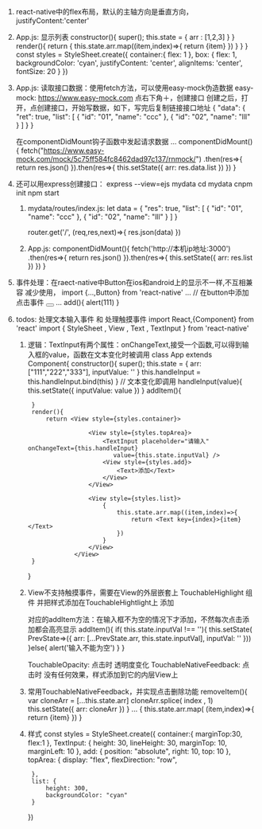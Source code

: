 1. react-native中的flex布局，默认的主轴方向是垂直方向，justifyContent:'center'
2. App.js: 显示列表
        constructor(){
            super();
            this.state = {
                arr : [1,2,3]
            }
        }
        render(){
            return <View>
                        <View>
                            {
                                this.state.arr.map((item,index)=>{
                                    return <Text key={index}>{item}</Text>
                                })
                            }
                        </View>
                    </View>
        }
    }
    const styles = StyleSheet.create({
        container:{
            flex: 1
        },
        box: {
            flex: 1,
            backgroundColor: 'cyan',
            justifyContent: 'center',
            alignItems: 'center',
            fontSize: 20
        }
    })

3. App.js: 读取接口数据：使用fetch方法，可以使用easy-mock伪造数据
    easy-mock: https://www.easy-mock.com   点右下角＋，创建接口
    创建之后，打开，点创建接口，开始写数据，如下，写完后复制链接接口地址
        {
            "data": {
                "ret": true,
                "list": [
                    {
                    "id": "01",
                    "name": "ccc"
                    },
                    {
                    "id": "02",
                    "name": "lll"
                    }
                ]
            }
        }

    在componentDidMount钩子函数中发起请求数据
        ...
        componentDidMount(){
            fetch("https://www.easy-mock.com/mock/5c75ff584fc8462dad97c137/rnmock/")
            .then(res=>{
                return res.json()
            }).then(res=>{
                this.setState({
                    arr: res.data.list
                })
            })
        }

4. 还可以用express创建接口：
    express --view=ejs mydata
    cd mydata
    cnpm init
    npm start
    1. mydata/routes/index.js:
        let data = {
            "res": true,
            "list": [
                {
                    "id": "01",
                    "name": "ccc"
                },
                {
                    "id": "02",
                    "name": "lll"
                }
            ]
        }

        router.get('/', (req,res,next)=>{
            res.json(data)
        })
    2. App.js:
        componentDidMount(){
            fetch('http://本机ip地址:3000')
            .then(res=>{
                return res.json()
            }).then(res=>{
                this.setState({
                    arr: res.list
                })
            })
        }

5. 事件处理：在raect-native中Button在ios和android上的显示不一样,不互相兼容 减少使用，
    import {...,Button} from 'react-native'
    ...
    // 在button中添加点击事件
    <Button title='提交' onPress={this.add.bind(this)} ></Button>
    ...
    add(){
        alert(111)
    }

6. todos: 处理文本输入事件 和 处理触摸事件
    import React,{Component} from 'react'
    import { StyleSheet , View , Text , TextInput } from 'react-native'

    1. 逻辑：TextInput有两个属性：onChangeText,接受一个函数,可以得到输入框的value，函数在文本变化时被调用
        class App extends Component{
            constructor(){
                super();
                this.state = {
                    arr: ["111","222","333"],
                    inputValue: ''
                }
                this.handleInput = this.handleInput.bind(this)
            }
            // 文本变化即调用
            handleInput(value){
                this.setState({
                    inputValue: value
                })
            }
            addItem(){

            }
            render(){
                return <View style={styles.container}>

                            <View style={styles.topArea}>
                                <TextInput placeholder="请输入" onChangeText={this.handleInput} 
                                   value={this.state.inputVal} />
                                <View style={styles.add}>
                                    <Text>添加</Text>
                                </View>
                            </View>

                            <View style={styles.list}>
                                {
                                    this.state.arr.map((item,index)=>{
                                        return <Text key={index}>{item}</Text>
                                    })
                                }
                            </View>
                        </View>
            }
        }

    2. View不支持触摸事件，需要在View的外层嵌套上 TouchableHighlight 组件
        并把样式添加在TouchableHightlight上
        <TouchableHighlight onPress={this.addItem} style={styles.add}>
            <View >
              <Text>添加</Text>
            </View>
        </TouchableHighlight>

        对应的addItem方法：在输入框不为空的情况下才添加，不然每次点击添加都会高亮显示
            addItem(){
                if( this.state.inputVal !== ''){
                    this.setState( PrevState=>({
                        arr: [...PrevState.arr, this.state.inputVal],
                        inputVal: ''
                    }))
                }else{
                    alert('输入不能为空')
                }
            }

        TouchableOpacity: 点击时 透明度变化
        TouchableNativeFeedback: 点击时 没有任何效果，样式添加到它的内层View上

    3. 常用TouchableNativeFeedback，并实现点击删除功能
        removeItem(){
            var cloneArr = [...this.state.arr]
            cloneArr.splice( index , 1)
            this.setState({
                arr: cloneArr
            })
        }
            ...
            {
                this.state.arr.map( (item,index)=>{
                    return <TouchableNativeFeedback key={index}
                                onPress={this.removeItem.bind(this,index)}>
                                <View>
                                    <Text >{item}</Text>
                                </View>
                            </TouchableNativeFeedback>
                })
            }
        

    4. 样式
        const styles = StyleSheet.create({
            container:{
                marginTop:30,
                flex:1
            },
            TextInput: {
                height: 30,
                lineHeight: 30,
                marginTop: 10,
                marginLeft: 10
            },
            add: {
                position: "absolute",
                right: 10,
                top: 10
            },
            topArea: {
                display: "flex",
                flexDirection: "row",

            },
            list: {
                height: 300,
                backgroundColor: "cyan"
            }
        })